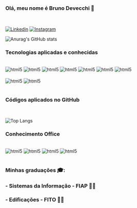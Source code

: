 

### Olá, meu nome é Bruno Devecchi 🤟

<br>

[![Linkedin](https://img.shields.io/badge/LinkedIn-0077B5?style=for-the-badge&logo=linkedin&logoColor=white)](https://www.linkedin.com/in/brunodevecchi/)
[![Instagram](https://img.shields.io/badge/Instagram-E4405F?style=for-the-badge&logo=instagram&logoColor=white)](https://www.instagram.com/devecchi__/)

![Anurag's GitHub stats](https://github-readme-stats.vercel.app/api?username=Devecch1&exclude_repo=github-readme-stats,anuraghazra.github.io&theme=transparent)


### Tecnologias aplicadas e conhecidas

<div style="display: inline_block"><br/>
    <img align="center" alt="html5" src="https://img.shields.io/badge/Java-ED8B00?style=for-the-badge&logo=openjdk&logoColor=white" />
    <img align="center" alt="html5" src="https://img.shields.io/badge/Bootstrap-563D7C?style=for-the-badge&logo=bootstrap&logoColor=white" />
    <img align="center" alt="html5" src="https://img.shields.io/badge/Spring-6DB33F?style=for-the-badge&logo=spring&logoColor=white" />
    <img align="center" alt="html5" src="https://img.shields.io/badge/Microsoft_SQL_Server-CC2927?style=for-the-badge&logo=microsoft-sql-server&logoColor=white" />
    <img align="center" alt="html5" src="https://img.shields.io/badge/JavaScript-F7DF1E?style=for-the-badge&logo=javascript&logoColor=black" />
    <img align="center" alt="html5" src="https://img.shields.io/badge/Swift-FA7343?style=for-the-badge&logo=swift&logoColor=white" />
    <img align="center" alt="html5" src="https://img.shields.io/badge/HTML-239120?style=for-the-badge&logo=html5&logoColor=white" />
</div>
<div style="display: inline_block"><br/>
    <img align="center" alt="html5" src="https://img.shields.io/badge/Microsoft_Azure-2B579A?style=for-the-badge&logo=microsoft-azure&logoColor=white">
    <img align="center" alt="html5" src="https://img.shields.io/badge/SQL_Developer-F7DF1E?style=for-the-badge&logo=oracle&logoColor=white" />
</div>

<br>

### Códigos aplicados no GitHub

<br>


![Top Langs](https://github-readme-stats.vercel.app/api/top-langs/?username=Devecch1&exclude_repo=github-readme-stats,anuraghazra.github.io&theme)

 ### Conhecimento Office

<div style="display: inline_block"><br/>
    <img align="center" alt="html5" src="https://img.shields.io/badge/Microsoft_Excel-217346?style=for-the-badge&logo=microsoft-excel&logoColor=white">
    <img align="center" alt="html5" src="https://img.shields.io/badge/Microsoft_PowerPoint-B7472A?style=for-the-badge&logo=microsoft-powerpoint&logoColor=white">
    <img align="center" alt="html5" src="https://img.shields.io/badge/Microsoft_SharePoint-0078D4?style=for-the-badge&logo=microsoft-sharepoint&logoColor=white">
    <img align="center" alt="html5" src="https://img.shields.io/badge/Microsoft_Word-2B579A?style=for-the-badge&logo=microsoft-word&logoColor=white">
    
    
</div>

<br> 

### Minhas graduações 🎓:

### - Sistemas da Informação - FIAP 👨‍💻
### - Edificações - FITO 👷‍♂️
